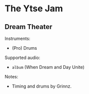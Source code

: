 # The Ytse Jam

## Dream Theater

Instruments:

  * (Pro) Drums

Supported audio:

  * `album` (When Dream and Day Unite)

Notes:

  * Timing and drums by Grinnz.

